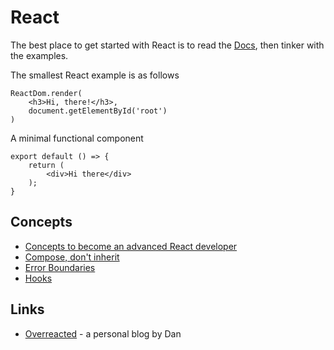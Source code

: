 # React

The best place to get started with React is to read the [Docs](https://reactjs.org/docs), then tinker with the examples.

The smallest React example is as follows

```react
ReactDom.render(
	<h3>Hi, there!</h3>,
    document.getElementById('root')
)
```

A minimal functional component

```react
export default () => {
    return (
        <div>Hi there</div>
    );
}
```

## Concepts

- [Concepts to become an advanced React developer](https://medium.com/wineofbits/concepts-to-become-an-advanced-react-developer-684d90c086c2)
- [Compose, don't inherit](https://reactjs.org/docs/composition-vs-inheritance.html)
- [Error Boundaries](https://reactjs.org/docs/error-boundaries.html)
- [Hooks](https://reactjs.org/docs/hooks-intro.html)

## Links

- [Overreacted](https://overreacted.io) - a personal blog by Dan
